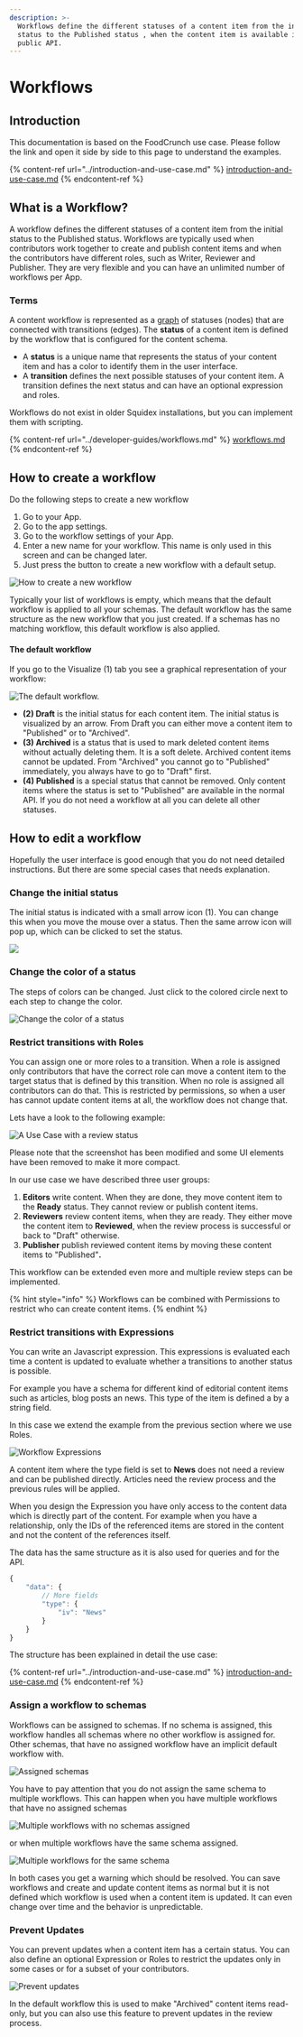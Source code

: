 ```yaml
---
description: >-
  Workflows define the different statuses of a content item from the initial
  status to the Published status , when the content item is available in the
  public API.
---
```


# Workflows

## Introduction

This documentation is based on the FoodCrunch use case. Please follow the link and open it side by side to this page to understand the examples.

{% content-ref url="../introduction-and-use-case.md" %}
[introduction-and-use-case.md](../introduction-and-use-case.md)
{% endcontent-ref %}

## What is a Workflow?

A workflow defines the different statuses of a content item from the initial status to the Published status. Workflows are typically used when contributors work together to create and publish content items and when the contributors have different roles, such as Writer, Reviewer and Publisher. They are very flexible and you can have an unlimited number of workflows per App.

### Terms

A content workflow is represented as a [graph](https://en.wikipedia.org/wiki/Graph\_\(discrete\_mathematics\)) of statuses (nodes) that are connected with transitions (edges). The **status** of a content item is defined by the workflow that is configured for the content schema.

* A **status** is a unique name that represents the status of your content item and has a color to identify them in the user interface.
* A **transition** defines the next possible statuses of your content item. A transition defines the next status and can have an optional expression and roles.

Workflows do not exist in older Squidex installations, but you can implement them with scripting.

{% content-ref url="../developer-guides/workflows.md" %}
[workflows.md](../developer-guides/workflows.md)
{% endcontent-ref %}

## How to create a workflow

Do the following steps to create a new workflow

1. Go to your App.
2. Go to the app settings.
3. Go to the workflow settings of your App.
4. Enter a new name for your workflow. This name is only used in this screen and can be changed later.
5. Just press the button to create a new workflow with a default setup.

![How to create a new workflow](<../../.gitbook/assets/image (25).png>)

Typically your list of workflows is empty, which means that the default workflow is applied to all your schemas. The default workflow has the same structure as the new workflow that you just created. If a schemas has no matching workflow, this default workflow is also applied.

#### The default workflow

If you go to the Visualize (1) tab you see a graphical representation of your workflow:

![The default workflow.](<../../.gitbook/assets/image (28).png>)

* **(2)  Draft** is the initial status for each content item. The initial status is visualized by an arrow. From Draft you can either move a content item to "Published" or to "Archived".
* **(3) Archived** is a status that is used to mark deleted content items without actually deleting them. It is a soft delete. Archived content items cannot be updated. From "Archived" you cannot go to "Published" immediately, you always have to go to "Draft" first.
* **(4) Published** is a special status that cannot be removed. Only content items where the status is set to "Published" are available in the normal API. If you do not need a workflow at all you can delete all other statuses.

## How to edit a workflow

Hopefully the user interface is good enough that you do not need detailed instructions. But there are some special cases that needs explanation.

### Change the initial status

The initial status is indicated with a small arrow icon (1). You can change this when you move the mouse over a status. Then the same arrow icon will pop up, which can be clicked to set the status.

![](<../../.gitbook/assets/image (36).png>)

### Change the color of a status

The steps of colors can be changed. Just click to the colored circle next to each step to change the color.

![Change the color of a status](<../../.gitbook/assets/image (29).png>)

### Restrict transitions with Roles

You can assign one or more roles to a transition. When a role is assigned only contributors that have the correct role can move a content item to the target status that is defined by this transition. When no role is assigned all contributors can do that. This is restricted by permissions, so when a user has cannot update content items at all, the workflow does not change that.

Lets have a look to the following example:

![A Use Case with a review status](<../../.gitbook/assets/image (31).png>)

Please note that the screenshot has been modified and some UI elements have been removed to make it more compact.

In our use case we have described three user groups:

1. **Editors** write content. When they are done, they move content item to the **Ready** status. They cannot review or publish content items.
2. **Reviewers** review content items, when they are ready. They either move the content item to **Reviewed**, when the review process is successful or back to "Draft" otherwise.
3. **Publisher** publish reviewed content items by moving these content items to "Published"**.**

This workflow can be extended even more and multiple review steps can be implemented.

{% hint style="info" %}
Workflows can be combined with Permissions to restrict who can create content items.
{% endhint %}

### Restrict transitions with Expressions

You can write an Javascript expression. This expressions is evaluated each time a content is updated to evaluate whether a transitions to another status is possible.

For example you have a schema for different kind of editorial content items such as articles, blog posts an news. This type of the item is defined a by a string field.

In this case we extend the example from the previous section where we use Roles.

![Workflow Expressions](<../../.gitbook/assets/image (37).png>)

A content item where the type field is set to **News** does not need a review and can be published directly. Articles need the review process and the previous rules will be applied.

When you design the Expression you have only access to the content data which is directly part of the content. For example when you have a relationship, only the IDs of the referenced items are stored in the content and not the content of the references itself.

The data has the same structure as it is also used for queries and for the API.

```javascript
{
    "data": {
        // More fields
        "type": {
            "iv": "News"
        }
    }
}
```

The structure has been explained in detail the use case:

{% content-ref url="../introduction-and-use-case.md" %}
[introduction-and-use-case.md](../introduction-and-use-case.md)
{% endcontent-ref %}

### Assign a workflow to schemas

Workflows can be assigned to schemas. If no schema is assigned, this workflow handles all schemas where no other workflow is assigned for. Other schemas, that have no assigned workflow have an implicit default workflow with.

![Assigned schemas](<../../.gitbook/assets/image (32).png>)

You have to pay attention that you do not assign the same schema to multiple workflows. This can happen when you have multiple workflows that have no assigned schemas&#x20;

![Multiple workflows with no schemas assigned](<../../.gitbook/assets/image (33).png>)

or when multiple workflows have the same schema assigned.

![Multiple workflows for the same schema](<../../.gitbook/assets/image (35).png>)

In both cases you get a warning which should be resolved. You can save workflows and create and update content items as normal but it is not defined which workflow is used when a content item is updated. It can even change over time and the behavior is unpredictable.

### Prevent Updates

You can prevent updates when a content item has a certain status. You can also define an optional Expression or Roles to restrict the updates only in some cases or for a subset of your contributors.

![Prevent updates](<../../.gitbook/assets/image (38).png>)

In the default workflow this is used to make "Archived" content items read-only, but you can also use this feature to prevent updates in the review process.

